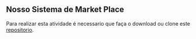 ## Nosso Sistema de Market Place

Para realizar esta atividade é necessario que faça o download ou clone este [repositorio](https://github.com/zup-academy/nossa-biblioteca). 

